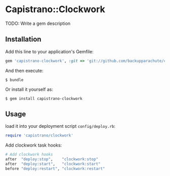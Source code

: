 # Capistrano::Clockwork

TODO: Write a gem description

## Installation

Add this line to your application's Gemfile:

```ruby
gem 'capistrano-clockwork', :git => 'git://github.com/backupparachute/capistrano-clockwork.git'
```

And then execute:

    $ bundle

Or install it yourself as:

    $ gem install capistrano-clockwork

## Usage

load it into your deployment script `config/deploy.rb`:

```ruby
require 'capistrano/clockwork'
```

Add clockwork task hooks:

```ruby
# Add clockwork hooks
after  "deploy:stop",    "clockwork:stop"
after  "deploy:start",   "clockwork:start"
before "deploy:restart", "clockwork:restart"
```
